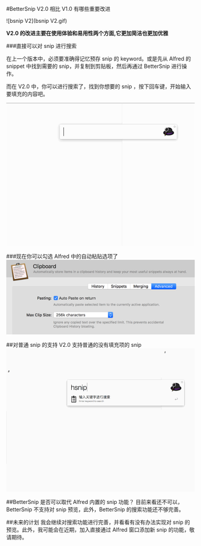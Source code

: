 #BetterSnip V2.0 相比 V1.0 有哪些重要改进

![bsnip V2](bsnip V2.gif)

**V2.0 的改进主要在使用体验和易用性两个方面,它更加简洁也更加优雅**



###直接可以对 snip 进行搜索

在上一个版本中，必须要准确得记忆预存 snip 的 keyword。或是先从 Alfred 的 snippet 中找到需要的 snip，并复制到剪贴板，然后再通过 BetterSnip 进行操作。

而在 V2.0 中，你可以进行搜索了，找到你想要的 snip ，按下回车键，开始输入要填充的内容吧。

![search](search.gif)

###现在你可以勾选 Alfred 中的自动粘贴选项了
![autopaste](autopaste.png)

##对普通 snip 的支持
V2.0 支持普通的没有填充项的 snip
![normal](normal.gif)


##BetterSnip 是否可以取代 Alfred 内置的 snip 功能？
目前来看还不可以，BetterSnip 不支持对 snip 预览，此外，BetterSnip 的搜索功能还不够完善。

##未来的计划
我会继续对搜索功能进行完善，并看看有没有办法实现对 snip 的预览。此外，我可能会在近期，加入直接通过 Alfred 窗口添加新 snip 的功能，敬请期待。


